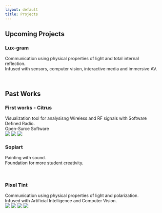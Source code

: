 ```yaml
---
layout: default
title: Projects
---
```


## Upcoming Projects

### Lux-gram
Communication using physical properties of light and total internal reflection. <br>
Infused with sensors, computer vision, interactive media and immersive AV.
<br>
<!-- Insert Lux-gram pic -->
<br>

## Past Works

### First works - Citrus
Visualization tool for analysisng Wireless and RF signals with Software Defined Radio. <br>
Open-Surce Software
<br>
![](images/citrus-01.jpg) ![](images/citrus-02.jpg) ![](images/citrus-03.jpg)
<br>

### Sopiart
Painting with sound. <br>
Foundation for more student creativity.
<br>
<!-- Insert Sopiart pics -->
<br>

### Pixel Tint
Communication using physical properties of light and polarization. <br>
Infused with Artificial Intelligence and Computer Vision.
<br>
![](images/Pixeltint-01.png) ![](images/Pixeltint-02.png) ![](images/Pixeltint-03.jpg) ![](images/Pixeltint-04.jpg)
<br>

